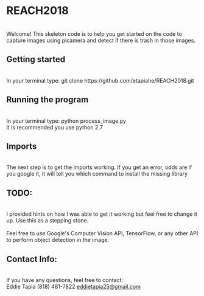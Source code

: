 # REACH2018
<br>
Welcome! This skeleton code is to help you get started on the code to capture images using picamera and detect if there is trash in those images. 

## Getting started
<br>
In your terminal type: git clone https://github.com/etapiahe/REACH2018.git

## Running the program
<br>
In your terminal type: python process_image.py
<br>It is recommended you use python 2.7

## Imports
<br>
The next step is to get the imports working. If you get an error, odds are if you google it, it will tell you which command to install the missing library

## TODO:
<br>
I provided hints on how I was able to get it working but feel free to change it up. Use this as a stepping stone. 
<br>
<br>
Feel free to use Google's Computer Vision API, TensorFlow, or any other API to perform object detection in the image.

## Contact Info: 
<br>If you have any questions, feel free to contact:<br>
Eddie Tapia
(818) 481-7822
eddietapia25@gmail.com

